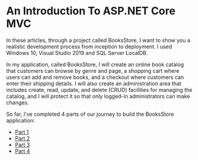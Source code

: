 # An Introduction To ASP.NET Core MVC
In these articles, through a project called BooksStore, I want to show you a realistic development process from inception to deployment. I used Windows 10, Visual Studio 2019 and SQL Server LocalDB.

In my application, called BooksStore, I will create an online book catalog that customers can browse by genre and page, a shopping cart where users can add and remove books, and a checkout where customers can enter their shipping details. I will also create an administration area that includes create, read, update, and delete (CRUD) facilities for managing the catalog, and I will protect it so that only logged-in administrators can make changes.

So far, I've completed 4 parts of our journey to build the BooksStore application:
- [Part 1](https://www.codeproject.com/Articles/5327033/An-Introduction-to-ASP-NET-Core-MVC-through-an-Exa)
- [Part 2](https://www.codeproject.com/Articles/5327314/An-Introduction-to-ASP-NET-Core-MVC-through-an-E-2)
- [Part 3](https://www.codeproject.com/Articles/5327794/An-Introduction-to-ASP-NET-Core-MVC-through-an-E-3)
- [Part 4](https://www.codeproject.com/Articles/5329085/An-Introduction-to-ASP-NET-Core-MVC-through-an-E-4)
